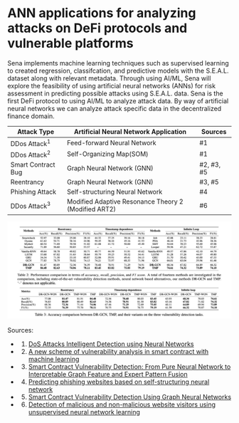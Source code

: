 # ANN applications for analyzing attacks on DeFi protocols and vulnerable platforms

Sena implements machine learning techniques such as supervised learning to created regression, classifcation, and predictive models with the S.E.A.L. dataset along with relevant metadata. Through using AI/ML, Sena will explore the feasibility of using artificial neural networks (ANNs) for risk assessment in predicting possible attacks using S.E.A.L. data. Sena is the first DeFi protocol to using AI/ML to analyze attack data. By way of artificial neural networks we can analyze attack specific data in the decentralized finance domain.

|  Attack Type  | Artificial Neural Network Application | Sources |  
| ------------- | -------------- | ----------- |
|  DDos Attack<sup>1</sup>  | Feed-forward Neural Network   | #1 |
|  DDos Attack<sup>2</sup>   | Self-Organizing Map(SOM) | #1 |
| Smart Contract Bug  | Graph Neural Network (GNN)  | #2, #3, #5  |
| Reentrancy    | Graph Neural Network (GNN) |#3, #5 |
| Phishing Attack | Self-structuring Neural Network | #4 |
|  DDos Attack<sup>3</sup>   | Modified Adaptive Resonance Theory 2 (Modified ART2) | #6 |


<!-- image -->
<p style="text-align:center;">
  <img src="attacks-transformers.png" alt="tensor flow" width="800" class="center" style="margin-right: 5px;"/>
</p>


Sources:
- 1. [DoS Attacks Intelligent Detection using Neural Networks](https://reader.elsevier.com/reader/sd/pii/S1319157806800029?token=2EF11E26C870D27055A3E24E1E9E5FA0BBE72443A8FAB2CAC51BA87B480D569CF612869DB9F56B18D546E3FC4AAAE771&originRegion=us-east-1&originCreation=20220128064013)
- 2. [A new scheme of vulnerability analysis in smart contract with machine learning](https://link.springer.com/article/10.1007/s11276-020-02379-z)
- 3. [Smart Contract Vulnerability Detection: From Pure Neural Network to Interpretable Graph Feature and Expert Pattern Fusion](https://arxiv.org/abs/2106.09282)
- 4. [Predicting phishing websites based on self-structuring neural network](https://link.springer.com/article/10.1007/s00521-013-1490-z)
- 5. [Smart Contract Vulnerability Detection Using Graph Neural Networks](https://www.ijcai.org/Proceedings/2020/0454.pdf)
- 6. [Detection of malicious and non-malicious website visitors using unsupervised neural network learning](https://www.sciencedirect.com/science/article/abs/pii/S1568494612003778)
